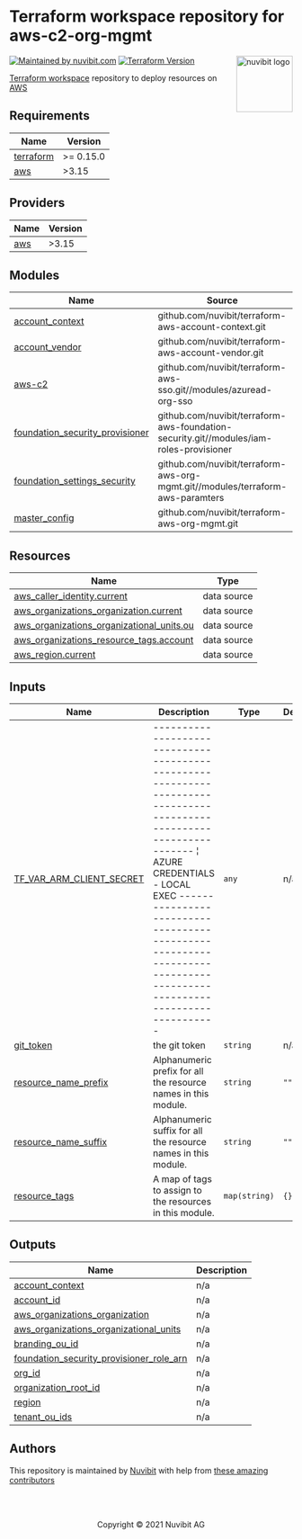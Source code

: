 
# Terraform workspace repository for aws-c2-org-mgmt

<!-- LOGO -->
<a href="https://nuvibit.com">
    <img src="https://nuvibit.com/images/logo/logo-nuvibit-square.png" alt="nuvibit logo" title="nuvibit" align="right" width="100" />
</a>

<!-- SHIELDS -->
[![Maintained by nuvibit.com][nuvibit-shield]][nuvibit-url]
[![Terraform Version][terraform-version-shield]][terraform-version-url]

<!-- DESCRIPTION -->
[Terraform workspace][terraform-workspace-url] repository to deploy resources on [AWS][aws-url]

<!--- BEGIN_TF_DOCS --->
## Requirements

| Name | Version |
|------|---------|
| <a name="requirement_terraform"></a> [terraform](#requirement\_terraform) | >= 0.15.0 |
| <a name="requirement_aws"></a> [aws](#requirement\_aws) | >3.15 |

## Providers

| Name | Version |
|------|---------|
| <a name="provider_aws"></a> [aws](#provider\_aws) | >3.15 |

## Modules

| Name | Source | Version |
|------|--------|---------|
| <a name="module_account_context"></a> [account\_context](#module\_account\_context) | github.com/nuvibit/terraform-aws-account-context.git | main |
| <a name="module_account_vendor"></a> [account\_vendor](#module\_account\_vendor) | github.com/nuvibit/terraform-aws-account-vendor.git | v1.0.0 |
| <a name="module_aws-c2"></a> [aws-c2](#module\_aws-c2) | github.com/nuvibit/terraform-aws-sso.git//modules/azuread-org-sso | n/a |
| <a name="module_foundation_security_provisioner"></a> [foundation\_security\_provisioner](#module\_foundation\_security\_provisioner) | github.com/nuvibit/terraform-aws-foundation-security.git//modules/iam-roles-provisioner | main |
| <a name="module_foundation_settings_security"></a> [foundation\_settings\_security](#module\_foundation\_settings\_security) | github.com/nuvibit/terraform-aws-org-mgmt.git//modules/terraform-aws-paramters | main |
| <a name="module_master_config"></a> [master\_config](#module\_master\_config) | github.com/nuvibit/terraform-aws-org-mgmt.git | 1.3.1 |

## Resources

| Name | Type |
|------|------|
| [aws_caller_identity.current](https://registry.terraform.io/providers/hashicorp/aws/latest/docs/data-sources/caller_identity) | data source |
| [aws_organizations_organization.current](https://registry.terraform.io/providers/hashicorp/aws/latest/docs/data-sources/organizations_organization) | data source |
| [aws_organizations_organizational_units.ou](https://registry.terraform.io/providers/hashicorp/aws/latest/docs/data-sources/organizations_organizational_units) | data source |
| [aws_organizations_resource_tags.account](https://registry.terraform.io/providers/hashicorp/aws/latest/docs/data-sources/organizations_resource_tags) | data source |
| [aws_region.current](https://registry.terraform.io/providers/hashicorp/aws/latest/docs/data-sources/region) | data source |

## Inputs

| Name | Description | Type | Default | Required |
|------|-------------|------|---------|:--------:|
| <a name="input_TF_VAR_ARM_CLIENT_SECRET"></a> [TF\_VAR\_ARM\_CLIENT\_SECRET](#input\_TF\_VAR\_ARM\_CLIENT\_SECRET) | --------------------------------------------------------------------------------------------------------------------- ¦ AZURE CREDENTIALS - LOCAL EXEC --------------------------------------------------------------------------------------------------------------------- | `any` | n/a | yes |
| <a name="input_git_token"></a> [git\_token](#input\_git\_token) | the git token | `string` | n/a | yes |
| <a name="input_resource_name_prefix"></a> [resource\_name\_prefix](#input\_resource\_name\_prefix) | Alphanumeric prefix for all the resource names in this module. | `string` | `""` | no |
| <a name="input_resource_name_suffix"></a> [resource\_name\_suffix](#input\_resource\_name\_suffix) | Alphanumeric suffix for all the resource names in this module. | `string` | `""` | no |
| <a name="input_resource_tags"></a> [resource\_tags](#input\_resource\_tags) | A map of tags to assign to the resources in this module. | `map(string)` | `{}` | no |

## Outputs

| Name | Description |
|------|-------------|
| <a name="output_account_context"></a> [account\_context](#output\_account\_context) | n/a |
| <a name="output_account_id"></a> [account\_id](#output\_account\_id) | n/a |
| <a name="output_aws_organizations_organization"></a> [aws\_organizations\_organization](#output\_aws\_organizations\_organization) | n/a |
| <a name="output_aws_organizations_organizational_units"></a> [aws\_organizations\_organizational\_units](#output\_aws\_organizations\_organizational\_units) | n/a |
| <a name="output_branding_ou_id"></a> [branding\_ou\_id](#output\_branding\_ou\_id) | n/a |
| <a name="output_foundation_security_provisioner_role_arn"></a> [foundation\_security\_provisioner\_role\_arn](#output\_foundation\_security\_provisioner\_role\_arn) | n/a |
| <a name="output_org_id"></a> [org\_id](#output\_org\_id) | n/a |
| <a name="output_organization_root_id"></a> [organization\_root\_id](#output\_organization\_root\_id) | n/a |
| <a name="output_region"></a> [region](#output\_region) | n/a |
| <a name="output_tenant_ou_ids"></a> [tenant\_ou\_ids](#output\_tenant\_ou\_ids) | n/a |

<!--- END_TF_DOCS --->

<!-- AUTHORS -->
## Authors
This repository is maintained by [Nuvibit][nuvibit-url] with help from [these amazing contributors][contributors-url]

<!-- COPYRIGHT -->
<br />
<br />
<p align="center">Copyright &copy; 2021 Nuvibit AG</p>

<!-- MARKDOWN LINKS & IMAGES -->
[nuvibit-shield]: https://img.shields.io/badge/maintained%20by-nuvibit.com-%235849a6.svg?style=flat&color=1c83ba
[nuvibit-url]: https://nuvibit.com
[terraform-version-shield]: https://img.shields.io/badge/tf-%3E%3D0.15.0-blue.svg?style=flat&color=blueviolet
[terraform-version-url]: https://www.terraform.io/upgrade-guides/0-15.html
[contributors-url]: https://github.com/nuvibit/aws-c2-org-mgmt/graphs/contributors
[terraform-workspace-url]: https://app.terraform.io/app/nuvibit/workspaces/aws-c2-org-mgmt
[aws-url]: https://aws.amazon.com
